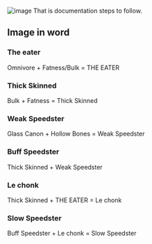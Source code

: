 ![image](./Diagram.png)
That is documentation steps to follow.
## Image in word
### The eater
Omnivore + Fatness/Bulk = THE EATER
### Thick Skinned
Bulk + Fatness = Thick Skinned
### Weak Speedster
Glass Canon + Hollow Bones = Weak Speedster
### Buff Speedster
Thick Skinned + Weak Speedster
### Le chonk
Thick Skinned + THE EATER = Le chonk
### Slow Speedster
Buff Speedster + Le chonk = Slow Speedster